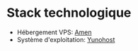# Stack technologique
- Hébergement VPS: [Amen](http://amen.fr)
- Système d'exploitation: [Yunohost](https://yunohost.org/)
